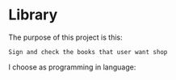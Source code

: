 # Library

The purpose of this project is this:

````
Sign and check the books that user want shop
````

I choose as programming in language:

